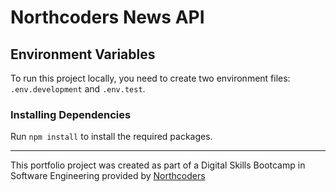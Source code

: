 # Northcoders News API


## Environment Variables

To run this project locally, you need to create two environment files: `.env.development` and `.env.test`.



### Installing Dependencies

Run `npm install` to install the required packages.


--- 

This portfolio project was created as part of a Digital Skills Bootcamp in Software Engineering provided by [Northcoders](https://northcoders.com/)

